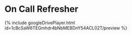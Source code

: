 # On Call Refresher


{% include googleDrivePlayer.html id=1cBcSaW6TEGmhdr4bNbMEBDnY54ACL02T/preview %}
